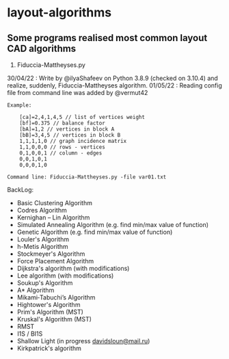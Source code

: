 # layout-algorithms
## Some programs realised most common layout CAD algorithms

1. Fiduccia-Mattheyses.py
	
30/04/22 : Write by @ilyaShafeev on Python 3.8.9 (checked on 3.10.4) and realize, suddenly, Fiduccia-Mattheyses algorithm.
01/05/22 : Reading config file from command line was added by @vermut42

	Example:

		[ca]=2,4,1,4,5 // list of vertices weight
		[bf]=0.375 // balance factor
		[bA]=1,2 // vertices in block A
		[bB]=3,4,5 // vertices in block B
		1,1,1,1,0 // graph incidence matrix
		1,1,0,0,0 // rows - vertices
		0,1,0,0,1 // column - edges
		0,0,1,0,1
		0,0,0,1,0

	Command line: Fiduccia-Mattheyses.py -file var01.txt


BackLog:
 - Basic Clustering Algorithm
 - Codres Algorithm
 - Kernighan – Lin Algorithm
 - Simulated Annealing Algorithm (e.g. find min/max value of function)
 - Genetic Algorithm (e.g. find min/max value of function)
 - Louler's Algorithm
 - h-Metis Algorithm
 - Stockmeyer's Algorithm
 - Force Placement Algorithm
 - Dijkstra's algorithm (with modifications)
 - Lee algorithm (with modifications)
 - Soukup's Algorithm
 - A* Algorithm
 - Mikami‐Tabuchi’s Algorithm
 - Hightower's Algorithm
 - Prim's Algorithm (MST)
 - Kruskal's Algorithm (MST)
 - RMST
 - I1S / BI1S
 - Shallow Light (in progress davidsloun@mail.ru)
 - Kirkpatrick's algorithm
